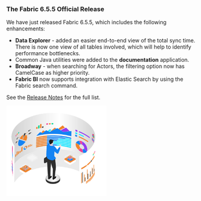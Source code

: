 ### The Fabric 6.5.5 Official Release

We have just released Fabric 6.5.5, which includes the following enhancements:

* **Data Explorer** - added an easier end-to-end view of the total sync time. There is now one view of all tables involved, which will help to identify performance bottlenecks.
* Common Java utilities were added to the **documentation** application.
* **Broadway** - when searching for Actors, the filtering option now has CamelCase as higher priority. 
* **Fabric BI** now supports integration with Elastic Search by using the Fabric search command.

See the [Release Notes](https://support.k2view.com/Academy_6.5/Release_Notes_And_Upgrade/V6.5/Fabric_Release_Notes_V6.5.5.pdf.html) for the full list.

<img src="images/img10.png" alt="image" style="zoom: 67%;" />